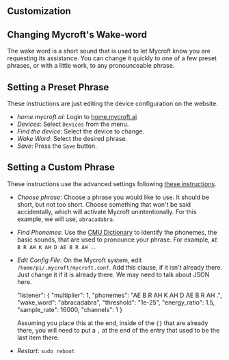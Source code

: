 Customization
-------------

Changing Mycroft's Wake-word
----------------------------

The wake word is a short sound that is used to let Mycroft know you are requesting
its assistance.  You can change it quickly to one of a few preset phrases, or
with a little work, to any pronounceable phrase.

## Setting a Preset Phrase

These instructions are just editing the device configuration on the website.

- *home.mycroft.ai*: Login to [home.mycroft.ai](http://home.mycroft.ai/)
- *Devices*: Select `Devices` from the menu.
- *Find the device*: Select the device to change.
- *Wake Word*: Select the desired phrase.
- *Save*: Press the `Save` button.


## Setting a Custom Phrase

These instructions use the advanced settings following [these instructions](https://mycroft.ai/documentation/home-mycroft-ai-pairing/#changing-your-wake-word).

- *Choose phrase*: Choose a phrase you would like to use.  It should be short, but not too short.
  Choose something that won't be said accidentally, which will activate Mycroft unintentionally.
  For this example, we will use, `abracadabra`.
- *Find Phonemes*: Use the [CMU Dictionary](http://www.speech.cs.cmu.edu/cgi-bin/cmudict) to 
  identify the phonemes, the basic sounds, that are used to pronounce your phrase.  For example, `AE B R AH K AH D AE B R AH .`.
- *Edit Config File*: On the Mycroft system, edit `/home/pi/.mycroft/mycroft.conf`.  Add this clause, if it isn't already there.  Just change it if it is already there.  We may need to talk about JSON here.


    "listener": {
      "multiplier": 1,
      "phonemes": "AE B R AH K AH D AE B R AH .",
      "wake_word": "abracadabra",
      "threshold": "1e-25",
      "energy_ratio": 1.5,
      "sample_rate": 16000,
      "channels": 1
    }
    

  Assuming you place this at the end, inside of the `{}` that are already there, you will need to put a `,` at the end
  of the entry that used to be the last item there.

- *Restart*: `sudo reboot`
